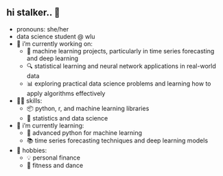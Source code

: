 ## hi stalker.. 👀

- pronouns: she/her
- data science student @ wlu
- 🔭 i’m currently working on:
  - 🧠 machine learning projects, particularly in time series forecasting and deep learning
  - 🔍 statistical learning and neural network applications in real-world data
  - 📊 exploring practical data science problems and learning how to apply algorithms effectively
- 👨‍🎓 skills:
  - 📦 python, r, and machine learning libraries
   - 🔨 statistics and data science
- 🌱 i’m currently learning:
   - 🐍 advanced python for machine learning
   - 📚 time series forecasting techniques and deep learning models
- 🌄 hobbies:
   - 💡 personal finance
   - 💪 fitness and dance
